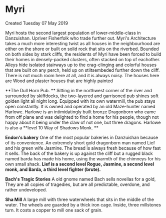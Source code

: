 # Myri
Created Tuesday 07 May 2019

Myri hosts the second largest population of lower-middle-class in  Danzuishan. Upriver Fisherfolk who trade further out. Myri's Architecture takes a much more interesting twist as all houses in the neighbourhood are either on the shore or built on solid rock that sits on the riverbed. Bounded on both sides by stark cliffs, the residents of Myri have been forced to build their homes in densely-packed clusters, often stacked on top of eachother. Alleys hide isolated stairways up to the crag-clinging and colorful houses that are built on any perch, held up on stiltsembeded further down the cliff. There is not much room here at all, and it is always noisy.  The houses here are Wood and plaster houses that are highly painted
		

**The Dull Horn Pub. **
Sitting in the northwest corner of the river and surrounded by skiffdocks, the two-layered and garrisoned pub shines soft golden light all night long. Equipped with its own watermill, the pub stays open constantly. It is owned and operated by an old Maze-hunter named Harlowe.  Harlowe is an intimidatingly built bronze Dragonborn who came from off plane and was delighted to find a home for his people, though not happy about it being under the claw of not one, but three dragons. Harlowe is also a **level 10 Way of Shadows Monk.  **
	
**Endon's bakery**
One of the most popular bakeries in Danzuishan because of its convenience. An extremely short gold dragonborn man named Lief and his green wife Jasmine. The bread is always fresh because of how fast it sells. The back of the bakery is up against the cliff but a rugged black named barda has made his home, using the warmth of the chimneys for his own small shack. **Lief is a second level Rogue, Jasmine, a second level monk, and Barda, a third level fighter (brute).**
	
**Bach's Tragic Stories**
A old gnome named Bach sells novellas for a gold, They are all copies of tragedies, but are all predictable, overdone, and rather undeveloped.
	
**Sha Mill**
A large mill with three waterwheels that sits in the middle of the water. The wheels are guarded by a thick iron cage. Inside, three millstones turn. It costs a copper to mill one sack of grain. 
	




